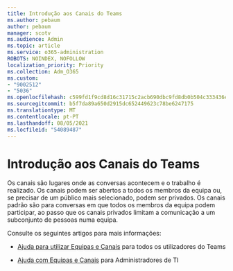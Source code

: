 ```yaml
---
title: Introdução aos Canais do Teams
ms.author: pebaum
author: pebaum
manager: scotv
ms.audience: Admin
ms.topic: article
ms.service: o365-administration
ROBOTS: NOINDEX, NOFOLLOW
localization_priority: Priority
ms.collection: Adm_O365
ms.custom:
- "9002512"
- "5036"
ms.openlocfilehash: c599fd1f9cd8d16c31715c2acb690dbc9fd8db0b504c333436e43634c747f2d8
ms.sourcegitcommit: b5f7da89a650d2915dc652449623c78be6247175
ms.translationtype: MT
ms.contentlocale: pt-PT
ms.lasthandoff: 08/05/2021
ms.locfileid: "54089487"
---
```

# <a name="get-started-with-teams-channels"></a>Introdução aos Canais do Teams

Os canais são lugares onde as conversas acontecem e o trabalho é realizado. Os canais podem ser abertos a todos os membros da equipa ou, se precisar de um público mais selecionado, podem ser privados. Os canais padrão são para conversas em que todos os membros da equipa podem participar, ao passo que os canais privados limitam a comunicação a um subconjunto de pessoas numa equipa.

Consulte os seguintes artigos para mais informações:

- [Ajuda para utilizar Equipas e Canais](https://support.office.com/article/teams-and-channels-df38ae23-8f85-46d3-b071-cb11b9de5499) para todos os utilizadores do Teams

- [Ajuda com Equipas e Canais](https://docs.microsoft.com/microsoftteams/teams-channels-overview) para Administradores de TI 
